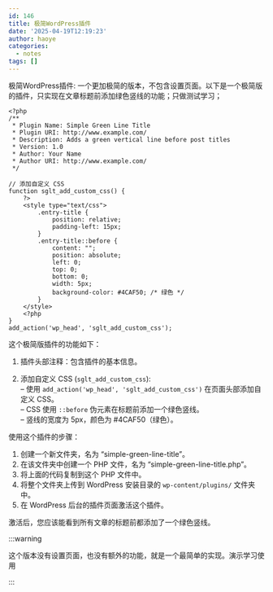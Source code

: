 ```yaml
---
id: 146
title: 极简WordPress插件
date: '2025-04-19T12:19:23'
author: haoye
categories:
  - notes
tags: []
---
```


极简WordPress插件: 一个更加极简的版本，不包含设置页面。以下是一个极简版的插件，只实现在文章标题前添加绿色竖线的功能；只做测试学习；

```
<?php
/**
 * Plugin Name: Simple Green Line Title
 * Plugin URI: http://www.example.com/
 * Description: Adds a green vertical line before post titles
 * Version: 1.0
 * Author: Your Name
 * Author URI: http://www.example.com/
 */

// 添加自定义 CSS
function sglt_add_custom_css() {
    ?>
    <style type="text/css">
        .entry-title {
            position: relative;
            padding-left: 15px;
        }
        .entry-title::before {
            content: "";
            position: absolute;
            left: 0;
            top: 0;
            bottom: 0;
            width: 5px;
            background-color: #4CAF50; /* 绿色 */
        }
    </style>
    <?php
}
add_action('wp_head', 'sglt_add_custom_css');
```

这个极简版插件的功能如下：

1. 插件头部注释：包含插件的基本信息。

2. 添加自定义 CSS (`sglt_add_custom_css`):\
   – 使用 `add_action('wp_head', 'sglt_add_custom_css')` 在页面头部添加自定义 CSS。\
   – CSS 使用 `::before` 伪元素在标题前添加一个绿色竖线。\
   – 竖线的宽度为 5px，颜色为 #4CAF50（绿色）。

使用这个插件的步骤：

1. 创建一个新文件夹，名为 “simple-green-line-title”。
2. 在该文件夹中创建一个 PHP 文件，名为 “simple-green-line-title.php”。
3. 将上面的代码复制到这个 PHP 文件中。
4. 将整个文件夹上传到 WordPress 安装目录的 `wp-content/plugins/` 文件夹中。
5. 在 WordPress 后台的插件页面激活这个插件。

激活后，您应该能看到所有文章的标题前都添加了一个绿色竖线。

:::warning

这个版本没有设置页面，也没有额外的功能，就是一个最简单的实现。演示学习使用

:::
